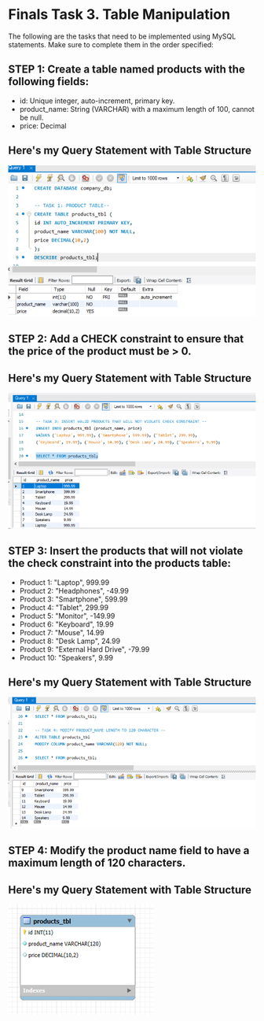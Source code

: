 # Finals Task 3. Table Manipulation

The following are the tasks that need to be implemented using MySQL statements. Make sure to complete them in the order specified:


## STEP 1: Create a table named products with the following fields:

* id: Unique integer, auto-increment, primary key.
* product_name: String (VARCHAR) with a maximum length of 100, cannot be null.
* price: Decimal

## Here's my Query Statement with Table Structure 
![screenshot](/Finals%20Lab%20Task%203/Images/P3.1.png)

## STEP 2: Add a CHECK constraint to ensure that the price of the product must be > 0.

## Here's my Query Statement with Table Structure 
![screenshot](/Finals%20Lab%20Task%203/Images/P3.2.png)

## STEP 3: Insert the products that will not violate the check constraint into the products table:

* Product 1: "Laptop", 999.99
* Product 2: "Headphones", -49.99
* Product 3: "Smartphone", 599.99
* Product 4: "Tablet", 299.99
* Product 5: "Monitor", -149.99
* Product 6: "Keyboard", 19.99
* Product 7: "Mouse", 14.99
* Product 8: "Desk Lamp", 24.99
* Product 9: "External Hard Drive", -79.99
* Product 10: "Speakers", 9.99

## Here's my Query Statement with Table Structure 
![screenshot](/Finals%20Lab%20Task%203/Images/P3.3.png)

## STEP 4: Modify the product name field to have a maximum length of 120 characters.

## Here's my Query Statement with Table Structure 
![screenshot](/Finals%20Lab%20Task%203/Images/P3.EER.png)
